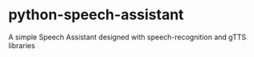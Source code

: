 # python-speech-assistant
A simple Speech Assistant designed with speech-recognition and gTTS libraries
